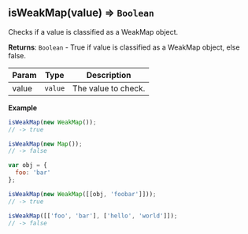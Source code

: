 <a name="isWeakMap"></a>

## isWeakMap(value) ⇒ <code>Boolean</code>
Checks if a value is classified as a WeakMap object.

**Returns**: <code>Boolean</code> - True if value is classified as a WeakMap object, else false.  

| Param | Type | Description |
| --- | --- | --- |
| value | <code>value</code> | The value to check. |

**Example**  
```js
isWeakMap(new WeakMap());
// -> true

isWeakMap(new Map());
// -> false

var obj = {
  foo: 'bar'
};

isWeakMap(new WeakMap([[obj, 'foobar']]));
// -> true

isWeakMap([['foo', 'bar'], ['hello', 'world']]);
// -> false
```
